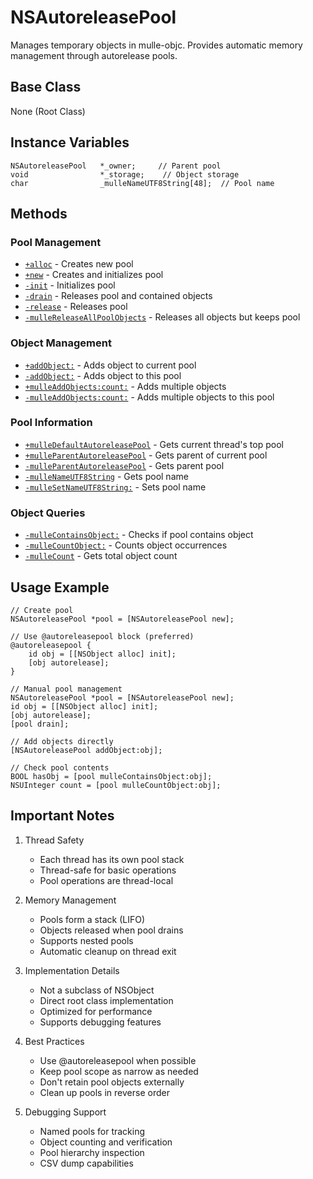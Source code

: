 # NSAutoreleasePool

Manages temporary objects in mulle-objc. Provides automatic memory management through autorelease pools.

## Base Class
None (Root Class)

## Instance Variables
```objc
NSAutoreleasePool   *_owner;     // Parent pool
void                *_storage;    // Object storage
char                _mulleNameUTF8String[48];  // Pool name
```

## Methods

### Pool Management
- [`+alloc`](https://www.perplexity.ai/search?q=Please+create+some+detailed+API+documentation+for+the+method+alloc+of+NSAutoreleasePool+of+the+MulleObjC+project+https://github.com/mulle-objc/MulleObjC.+You+will+find+source+code+probably+at+https://raw.githubusercontent.com/mulle-objc/MulleObjC/refs/heads/master/src/class/NSAutoreleasePool.m+and+the+header+at+https://raw.githubusercontent.com/mulle-objc/MulleObjC/refs/heads/master/src/class/NSAutoreleasePool.h+and+there+may+also+be+tests+for+it+in+the+test/+folder) - Creates new pool
- [`+new`](https://www.perplexity.ai/search?q=Please+create+some+detailed+API+documentation+for+the+method+new+of+NSAutoreleasePool+of+the+MulleObjC+project+https://github.com/mulle-objc/MulleObjC.+You+will+find+source+code+probably+at+https://raw.githubusercontent.com/mulle-objc/MulleObjC/refs/heads/master/src/class/NSAutoreleasePool.m+and+the+header+at+https://raw.githubusercontent.com/mulle-objc/MulleObjC/refs/heads/master/src/class/NSAutoreleasePool.h+and+there+may+also+be+tests+for+it+in+the+test/+folder) - Creates and initializes pool
- [`-init`](https://www.perplexity.ai/search?q=Please+create+some+detailed+API+documentation+for+the+method+init+of+NSAutoreleasePool+of+the+MulleObjC+project+https://github.com/mulle-objc/MulleObjC.+You+will+find+source+code+probably+at+https://raw.githubusercontent.com/mulle-objc/MulleObjC/refs/heads/master/src/class/NSAutoreleasePool.m+and+the+header+at+https://raw.githubusercontent.com/mulle-objc/MulleObjC/refs/heads/master/src/class/NSAutoreleasePool.h+and+there+may+also+be+tests+for+it+in+the+test/+folder) - Initializes pool
- [`-drain`](https://www.perplexity.ai/search?q=Please+create+some+detailed+API+documentation+for+the+method+drain+of+NSAutoreleasePool+of+the+MulleObjC+project+https://github.com/mulle-objc/MulleObjC.+You+will+find+source+code+probably+at+https://raw.githubusercontent.com/mulle-objc/MulleObjC/refs/heads/master/src/class/NSAutoreleasePool.m+and+the+header+at+https://raw.githubusercontent.com/mulle-objc/MulleObjC/refs/heads/master/src/class/NSAutoreleasePool.h+and+there+may+also+be+tests+for+it+in+the+test/+folder) - Releases pool and contained objects
- [`-release`](https://www.perplexity.ai/search?q=Please+create+some+detailed+API+documentation+for+the+method+release+of+NSAutoreleasePool+of+the+MulleObjC+project+https://github.com/mulle-objc/MulleObjC.+You+will+find+source+code+probably+at+https://raw.githubusercontent.com/mulle-objc/MulleObjC/refs/heads/master/src/class/NSAutoreleasePool.m+and+the+header+at+https://raw.githubusercontent.com/mulle-objc/MulleObjC/refs/heads/master/src/class/NSAutoreleasePool.h+and+there+may+also+be+tests+for+it+in+the+test/+folder) - Releases pool
- [`-mulleReleaseAllPoolObjects`](https://www.perplexity.ai/search?q=Please+create+some+detailed+API+documentation+for+the+method+mulleReleaseAllPoolObjects+of+NSAutoreleasePool+of+the+MulleObjC+project+https://github.com/mulle-objc/MulleObjC.+You+will+find+source+code+probably+at+https://raw.githubusercontent.com/mulle-objc/MulleObjC/refs/heads/master/src/class/NSAutoreleasePool.m+and+the+header+at+https://raw.githubusercontent.com/mulle-objc/MulleObjC/refs/heads/master/src/class/NSAutoreleasePool.h+and+there+may+also+be+tests+for+it+in+the+test/+folder) - Releases all objects but keeps pool

### Object Management
- [`+addObject:`](https://www.perplexity.ai/search?q=Please+create+some+detailed+API+documentation+for+the+method+addObject+of+NSAutoreleasePool+of+the+MulleObjC+project+https://github.com/mulle-objc/MulleObjC.+You+will+find+source+code+probably+at+https://raw.githubusercontent.com/mulle-objc/MulleObjC/refs/heads/master/src/class/NSAutoreleasePool.m+and+the+header+at+https://raw.githubusercontent.com/mulle-objc/MulleObjC/refs/heads/master/src/class/NSAutoreleasePool.h+and+there+may+also+be+tests+for+it+in+the+test/+folder) - Adds object to current pool
- [`-addObject:`](https://www.perplexity.ai/search?q=Please+create+some+detailed+API+documentation+for+the+method+addObject+of+NSAutoreleasePool+of+the+MulleObjC+project+https://github.com/mulle-objc/MulleObjC.+You+will+find+source+code+probably+at+https://raw.githubusercontent.com/mulle-objc/MulleObjC/refs/heads/master/src/class/NSAutoreleasePool.m+and+the+header+at+https://raw.githubusercontent.com/mulle-objc/MulleObjC/refs/heads/master/src/class/NSAutoreleasePool.h+and+there+may+also+be+tests+for+it+in+the+test/+folder) - Adds object to this pool
- [`+mulleAddObjects:count:`](https://www.perplexity.ai/search?q=Please+create+some+detailed+API+documentation+for+the+method+mulleAddObjects:count+of+NSAutoreleasePool+of+the+MulleObjC+project+https://github.com/mulle-objc/MulleObjC.+You+will+find+source+code+probably+at+https://raw.githubusercontent.com/mulle-objc/MulleObjC/refs/heads/master/src/class/NSAutoreleasePool.m+and+the+header+at+https://raw.githubusercontent.com/mulle-objc/MulleObjC/refs/heads/master/src/class/NSAutoreleasePool.h+and+there+may+also+be+tests+for+it+in+the+test/+folder) - Adds multiple objects
- [`-mulleAddObjects:count:`](https://www.perplexity.ai/search?q=Please+create+some+detailed+API+documentation+for+the+method+mulleAddObjects:count+of+NSAutoreleasePool+of+the+MulleObjC+project+https://github.com/mulle-objc/MulleObjC.+You+will+find+source+code+probably+at+https://raw.githubusercontent.com/mulle-objc/MulleObjC/refs/heads/master/src/class/NSAutoreleasePool.m+and+the+header+at+https://raw.githubusercontent.com/mulle-objc/MulleObjC/refs/heads/master/src/class/NSAutoreleasePool.h+and+there+may+also+be+tests+for+it+in+the+test/+folder) - Adds multiple objects to this pool

### Pool Information
- [`+mulleDefaultAutoreleasePool`](https://www.perplexity.ai/search?q=Please+create+some+detailed+API+documentation+for+the+method+mulleDefaultAutoreleasePool+of+NSAutoreleasePool+of+the+MulleObjC+project+https://github.com/mulle-objc/MulleObjC.+You+will+find+source+code+probably+at+https://raw.githubusercontent.com/mulle-objc/MulleObjC/refs/heads/master/src/class/NSAutoreleasePool.m+and+the+header+at+https://raw.githubusercontent.com/mulle-objc/MulleObjC/refs/heads/master/src/class/NSAutoreleasePool.h+and+there+may+also+be+tests+for+it+in+the+test/+folder) - Gets current thread's top pool
- [`+mulleParentAutoreleasePool`](https://www.perplexity.ai/search?q=Please+create+some+detailed+API+documentation+for+the+method+mulleParentAutoreleasePool+of+NSAutoreleasePool+of+the+MulleObjC+project+https://github.com/mulle-objc/MulleObjC.+You+will+find+source+code+probably+at+https://raw.githubusercontent.com/mulle-objc/MulleObjC/refs/heads/master/src/class/NSAutoreleasePool.m+and+the+header+at+https://raw.githubusercontent.com/mulle-objc/MulleObjC/refs/heads/master/src/class/NSAutoreleasePool.h+and+there+may+also+be+tests+for+it+in+the+test/+folder) - Gets parent of current pool
- [`-mulleParentAutoreleasePool`](https://www.perplexity.ai/search?q=Please+create+some+detailed+API+documentation+for+the+method+mulleParentAutoreleasePool+of+NSAutoreleasePool+of+the+MulleObjC+project+https://github.com/mulle-objc/MulleObjC.+You+will+find+source+code+probably+at+https://raw.githubusercontent.com/mulle-objc/MulleObjC/refs/heads/master/src/class/NSAutoreleasePool.m+and+the+header+at+https://raw.githubusercontent.com/mulle-objc/MulleObjC/refs/heads/master/src/class/NSAutoreleasePool.h+and+there+may+also+be+tests+for+it+in+the+test/+folder) - Gets parent pool
- [`-mulleNameUTF8String`](https://www.perplexity.ai/search?q=Please+create+some+detailed+API+documentation+for+the+method+mulleNameUTF8String+of+NSAutoreleasePool+of+the+MulleObjC+project+https://github.com/mulle-objc/MulleObjC.+You+will+find+source+code+probably+at+https://raw.githubusercontent.com/mulle-objc/MulleObjC/refs/heads/master/src/class/NSAutoreleasePool.m+and+the+header+at+https://raw.githubusercontent.com/mulle-objc/MulleObjC/refs/heads/master/src/class/NSAutoreleasePool.h+and+there+may+also+be+tests+for+it+in+the+test/+folder) - Gets pool name
- [`-mulleSetNameUTF8String:`](https://www.perplexity.ai/search?q=Please+create+some+detailed+API+documentation+for+the+method+mulleSetNameUTF8String+of+NSAutoreleasePool+of+the+MulleObjC+project+https://github.com/mulle-objc/MulleObjC.+You+will+find+source+code+probably+at+https://raw.githubusercontent.com/mulle-objc/MulleObjC/refs/heads/master/src/class/NSAutoreleasePool.m+and+the+header+at+https://raw.githubusercontent.com/mulle-objc/MulleObjC/refs/heads/master/src/class/NSAutoreleasePool.h+and+there+may+also+be+tests+for+it+in+the+test/+folder) - Sets pool name

### Object Queries
- [`-mulleContainsObject:`](https://www.perplexity.ai/search?q=Please+create+some+detailed+API+documentation+for+the+method+mulleContainsObject+of+NSAutoreleasePool+of+the+MulleObjC+project+https://github.com/mulle-objc/MulleObjC.+You+will+find+source+code+probably+at+https://raw.githubusercontent.com/mulle-objc/MulleObjC/refs/heads/master/src/class/NSAutoreleasePool.m+and+the+header+at+https://raw.githubusercontent.com/mulle-objc/MulleObjC/refs/heads/master/src/class/NSAutoreleasePool.h+and+there+may+also+be+tests+for+it+in+the+test/+folder) - Checks if pool contains object
- [`-mulleCountObject:`](https://www.perplexity.ai/search?q=Please+create+some+detailed+API+documentation+for+the+method+mulleCountObject+of+NSAutoreleasePool+of+the+MulleObjC+project+https://github.com/mulle-objc/MulleObjC.+You+will+find+source+code+probably+at+https://raw.githubusercontent.com/mulle-objc/MulleObjC/refs/heads/master/src/class/NSAutoreleasePool.m+and+the+header+at+https://raw.githubusercontent.com/mulle-objc/MulleObjC/refs/heads/master/src/class/NSAutoreleasePool.h+and+there+may+also+be+tests+for+it+in+the+test/+folder) - Counts object occurrences
- [`-mulleCount`](https://www.perplexity.ai/search?q=Please+create+some+detailed+API+documentation+for+the+method+mulleCount+of+NSAutoreleasePool+of+the+MulleObjC+project+https://github.com/mulle-objc/MulleObjC.+You+will+find+source+code+probably+at+https://raw.githubusercontent.com/mulle-objc/MulleObjC/refs/heads/master/src/class/NSAutoreleasePool.m+and+the+header+at+https://raw.githubusercontent.com/mulle-objc/MulleObjC/refs/heads/master/src/class/NSAutoreleasePool.h+and+there+may+also+be+tests+for+it+in+the+test/+folder) - Gets total object count

## Usage Example

```objc
// Create pool
NSAutoreleasePool *pool = [NSAutoreleasePool new];

// Use @autoreleasepool block (preferred)
@autoreleasepool {
    id obj = [[NSObject alloc] init];
    [obj autorelease];
}

// Manual pool management
NSAutoreleasePool *pool = [NSAutoreleasePool new];
id obj = [[NSObject alloc] init];
[obj autorelease];
[pool drain];

// Add objects directly
[NSAutoreleasePool addObject:obj];

// Check pool contents
BOOL hasObj = [pool mulleContainsObject:obj];
NSUInteger count = [pool mulleCountObject:obj];
```

## Important Notes

1. Thread Safety
   - Each thread has its own pool stack
   - Thread-safe for basic operations
   - Pool operations are thread-local

2. Memory Management
   - Pools form a stack (LIFO)
   - Objects released when pool drains
   - Supports nested pools
   - Automatic cleanup on thread exit

3. Implementation Details
   - Not a subclass of NSObject
   - Direct root class implementation
   - Optimized for performance
   - Supports debugging features

4. Best Practices
   - Use @autoreleasepool when possible
   - Keep pool scope as narrow as needed
   - Don't retain pool objects externally
   - Clean up pools in reverse order

5. Debugging Support
   - Named pools for tracking
   - Object counting and verification
   - Pool hierarchy inspection
   - CSV dump capabilities
